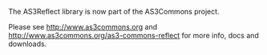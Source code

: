 The AS3Reflect library is now part of the AS3Commons project.

Please see http://www.as3commons.org and http://www.as3commons.org/as3-commons-reflect for more info, docs and downloads.